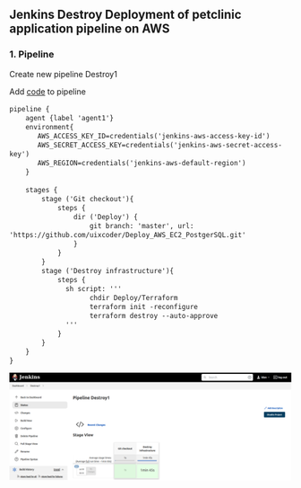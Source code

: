 ## Jenkins Destroy Deployment of petclinic application pipeline on AWS

### 1. Pipeline

Create new pipeline Destroy1

Add [code](Jenkins1_2.txt) to pipeline

```
pipeline {
    agent {label 'agent1'}
    environment{
       AWS_ACCESS_KEY_ID=credentials('jenkins-aws-access-key-id')
       AWS_SECRET_ACCESS_KEY=credentials('jenkins-aws-secret-access-key')
       AWS_REGION=credentials('jenkins-aws-default-region')
    }

    stages {
        stage ('Git checkout'){
            steps {
                dir ('Deploy') {
                    git branch: 'master', url: 'https://github.com/uixcoder/Deploy_AWS_EC2_PostgerSQL.git'
                }
            }
        }
        stage ('Destroy infrastructure'){
            steps {
              sh script: '''
                    chdir Deploy/Terraform
                    terraform init -reconfigure
                    terraform destroy --auto-approve
              ''' 
            }
        }  
    }
}

```

![a11](img/a11.png)